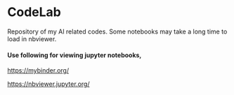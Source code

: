 # CodeLab

Repository of my AI related codes. Some notebooks may take a long time to load in nbviewer.



#### Use following for viewing jupyter notebooks,

https://mybinder.org/

https://nbviewer.jupyter.org/ 
